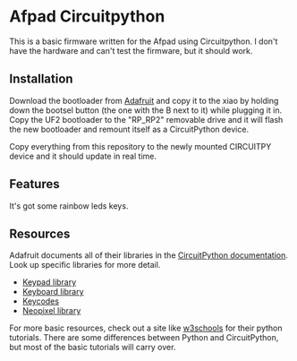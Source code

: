 # Afpad Circuitpython
This is a basic firmware written for the Afpad using Circuitpython. I don't have the hardware and can't test the firmware, but it should work.

## Installation
Download the bootloader from [Adafruit](https://circuitpython.org/board/seeeduino_xiao_rp2040/) and copy it to the xiao by holding down the bootsel button (the one with the B next to it) while plugging it in. Copy the UF2 bootloader to the "RP_RP2" removable drive and it will flash the new bootloader and remount itself as a CircuitPython device.

Copy everything from this repository to the newly mounted CIRCUITPY device and it should update in real time.

## Features
It's got some rainbow leds keys.

## Resources
Adafruit documents all of their libraries in the [CircuitPython documentation](https://docs.circuitpython.org/en/latest/docs/index.html). Look up specific libraries for more detail.

- [Keypad library](https://docs.circuitpython.org/en/latest/shared-bindings/keypad/index.html)
- [Keyboard library](https://docs.circuitpython.org/projects/hid/en/latest/api.html)
- [Keycodes](https://docs.circuitpython.org/projects/hid/en/latest/_modules/adafruit_hid/keycode.html)
- [Neopixel library](https://docs.circuitpython.org/projects/neopixel/en/latest/api.html?highlight=neopixel#neopixel-neopixel-strip-driver)

For more basic resources, check out a site like [w3schools](https://www.w3schools.com/python/default.asp) for their python tutorials. There are some differences between Python and CircuitPython, but most of the basic tutorials will carry over.
